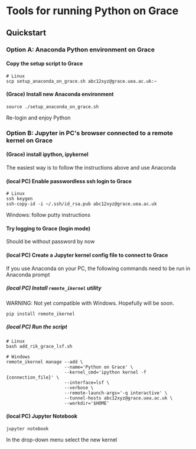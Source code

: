 # Tools for running Python on Grace

## Quickstart
### Option A: Anaconda Python environment on Grace
#### Copy the setup script to Grace
```
# Linux
scp setup_anaconda_on_grace.sh abc12xyz@grace.uea.ac.uk:~
```
#### (Grace) Install new Anaconda environment
```
source ./setup_anaconda_on_grace.sh
```
Re-login and enjoy Python







### Option B: Jupyter in PC's browser connected to a remote kernel on Grace
#### (Grace) install ipython, ipykernel
The easiest way is to follow the instructions above and use Anaconda

#### (local PC) Enable passwordless ssh login to Grace
```
# Linux
ssh keygen
ssh-copy-id -i ~/.ssh/id_rsa.pub abc12xyz@grace.uea.ac.uk
```
Windows: follow putty instructions

#### Try logging to Grace (login mode)
Should be without password by now

#### (local PC) Create a Jupyter kernel config file to connect to Grace
If you use Anaconda on your PC, the following commands need to be run in Anaconda prompt
##### (local PC) Install `remote_ikernel` utility
WARNING: Not yet compatible with Windows. Hopefully will be soon.
```
pip install remote_ikernel
```
##### (local PC) Run the script
```
# Linux
bash add_rik_grace_lsf.sh
```
```
# Windows
remote_ikernel manage --add \
                      --name='Python on Grace' \
                      --kernel_cmd='ipython kernel -f {connection_file}' \
                      --interface=lsf \
                      --verbose \
                      --remote-launch-args='-q interactive' \
                      --tunnel-hosts abc12xyz@grace.uea.ac.uk \
                      --workdir='$HOME'
```
#### (local PC) Jupyter Notebook
```
jupyter notebook
```
In the drop-down menu select the new kernel
